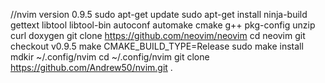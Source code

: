 //nvim version 0.9.5
sudo apt-get update
sudo apt-get install ninja-build gettext libtool libtool-bin autoconf automake cmake g++ pkg-config unzip curl doxygen
git clone https://github.com/neovim/neovim
cd neovim
git checkout v0.9.5
make CMAKE_BUILD_TYPE=Release
sudo make install
mdkir ~/.config/nvim
cd ~/.config/nvim
git clone https://github.com/Andrew50/nvim.git .
